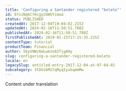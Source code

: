 ```yaml
---
title: 'Configuring a Santander registered "boleto"'
id: 67siNqkC7mcgy2GWUYimaa
status: PUBLISHED
createdAt: 2017-12-04T19:04:02.215Z
updatedAt: 2024-02-16T11:50:51.780Z
publishedAt: 2024-02-16T11:50:51.780Z
firstPublishedAt: 2019-01-25T17:15:35.225Z
contentType: tutorial
productTeam: Financial
author: 56yU9Wz6mLwmzo82TjgAHy
slug: configuring-a-santander-registered-boleto
locale: en
legacySlug: untitled-entry-2017-12-04-at-07-04-02
subcategory: 3tDGibM2tqMyqIyukqmmMw
---
```


<div class="alert alert-warning">Content under translation</div>
